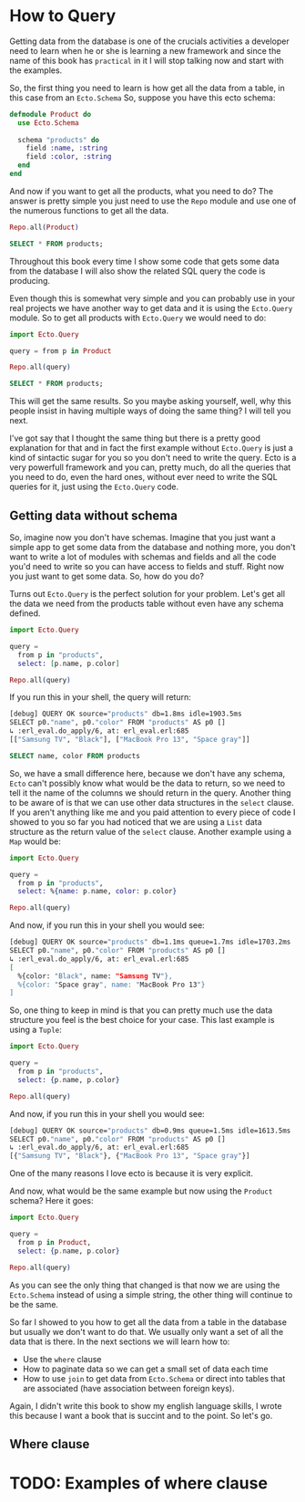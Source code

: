 # How to Query

Getting data from the database is one of the crucials activities a developer need to learn when he or she
is learning a new framework and since the name of this book has `practical` in it I will stop talking now 
and start with the examples.

So, the first thing you need to learn is how get all the data from a table, in this case from an `Ecto.Schema` 
So, suppose you have this ecto schema:

```elixir
defmodule Product do
  use Ecto.Schema
  
  schema "products" do
    field :name, :string
    field :color, :string
  end
end
```

And now if you want to get all the products, what you need to do? The answer is pretty simple you just need
to use the `Repo` module and use one of the numerous functions to get all the data.

```elixir
Repo.all(Product)
```
```sql
SELECT * FROM products;
```

Throughout this book every time I show some code that gets some data from the database I will also show the 
related SQL query the code is producing.

Even though this is somewhat very simple and you can probably use in your real projects we have another way to 
get data and it is using the `Ecto.Query` module. So to get all products with `Ecto.Query` we would need to do:

```elixir
import Ecto.Query

query = from p in Product

Repo.all(query)
```
```sql
SELECT * FROM products;
```

This will get the same results. So you maybe asking yourself, well, why this people insist in having multiple
ways of doing the same thing? I will tell you next. 

I've got say that I thought the same thing but there is a pretty good explanation for that and in fact the 
first example without `Ecto.Query` is just a kind of sintactic sugar for you so you don't need to write the query.
Ecto is a very powerfull framework and you can, pretty much, do all the queries that you need to do, even 
the hard ones, without ever need to write the SQL queries for it, just using the `Ecto.Query` code.

## Getting data without schema

So, imagine now you don't have schemas. Imagine that you just want a simple app to get some data from the 
database and nothing more, you don't want to write a lot of modules with schemas and fields and all the code
you'd need to write so you can have access to fields and stuff. Right now you just want to get some data. 
So, how do you do?

Turns out `Ecto.Query` is the perfect solution for your problem. Let's get all the data we need from the products
table without even have any schema defined.

```elixir
import Ecto.Query

query = 
  from p in "products",
  select: [p.name, p.color]

Repo.all(query)
```

If you run this in your shell, the query will return:

```bash
[debug] QUERY OK source="products" db=1.8ms idle=1903.5ms
SELECT p0."name", p0."color" FROM "products" AS p0 []
↳ :erl_eval.do_apply/6, at: erl_eval.erl:685
[["Samsung TV", "Black"], ["MacBook Pro 13", "Space gray"]]
````

```sql
SELECT name, color FROM products
```

So, we have a small difference here, because we don't have any schema, `Ecto` can't possibly know what would be 
the data to return, so we need to tell it the name of the columns we should return in the query. Another thing
to be aware of is that we can use other data structures in the `select` clause. If you aren't anything like me
and you paid attention to every piece of code I showed to you so far you had noticed that we are using a `List`
data structure as the return value of the `select` clause. Another example using a `Map` would be:

```elixir
import Ecto.Query

query = 
  from p in "products",
  select: %{name: p.name, color: p.color}

Repo.all(query)
```

And now, if you run this in your shell you would see:

```bash
[debug] QUERY OK source="products" db=1.1ms queue=1.7ms idle=1703.2ms
SELECT p0."name", p0."color" FROM "products" AS p0 []
↳ :erl_eval.do_apply/6, at: erl_eval.erl:685
[
  %{color: "Black", name: "Samsung TV"},
  %{color: "Space gray", name: "MacBook Pro 13"}
]
```

So, one thing to keep in mind is that you can pretty much use the data structure you feel is the best choice for
your case. This last example is using a `Tuple`:

```elixir
import Ecto.Query

query = 
  from p in "products",
  select: {p.name, p.color}

Repo.all(query)
```

And now, if you run this in your shell you would see:

```bash
[debug] QUERY OK source="products" db=0.9ms queue=1.5ms idle=1613.5ms
SELECT p0."name", p0."color" FROM "products" AS p0 []
↳ :erl_eval.do_apply/6, at: erl_eval.erl:685
[{"Samsung TV", "Black"}, {"MacBook Pro 13", "Space gray"}]
```

One of the many reasons I love ecto is because it is very explicit.

And now, what would be the same example but now using the `Product `schema? Here it goes:

```elixir
import Ecto.Query

query = 
  from p in Product,
  select: {p.name, p.color}

Repo.all(query)
```

As you can see the only thing that changed is that now we are using the `Ecto.Schema` instead of using a simple
string, the other thing will continue to be the same.

So far I showed to you how to get all the data from a table in the database but usually we don't want to do that.
We usually only want a set of all the data that is there. In the next sections we will learn how to:
- Use the `where` clause
- How to paginate data so we can get a small set of data each time
- How to use `join` to get data from `Ecto.Schema` or direct into tables that are associated (have association 
  between foreign keys).

Again, I didn't write this book to show my english language skills, I wrote this because I want a book that is
succint and to the point. So let's go.

## Where clause

# TODO: Examples of where clause
